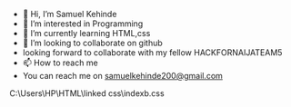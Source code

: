 - 👋 Hi, I’m Samuel Kehinde
- 👀 I’m interested in Programming
- 🌱 I’m currently learning HTML,css
- 💞️ I’m looking to collaborate on github 
- looking forward to collaborate with my fellow HACKFORNAIJATEAM5
- 📫 How to reach me
- You can reach me on samuelkehinde200@gmail.com

<!---
TEAM5 HACKFORNAIJA is a ✨ special ✨ repository because its `README.md` (this file) appears on your GitHub profile.
You can click the Preview link to take a look at your changes.
---> C:\Users\HP\HTML\linked css\indexb.css
